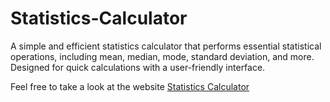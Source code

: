 # Statistics-Calculator

A simple and efficient statistics calculator that performs essential statistical operations, including mean, median, mode, standard deviation, and more. Designed for quick calculations with a user-friendly interface.

Feel free to take a look at the website <a href="https://aatiqsakab.github.io/Statistics-Calculator.github.io/">Statistics Calculator</a>